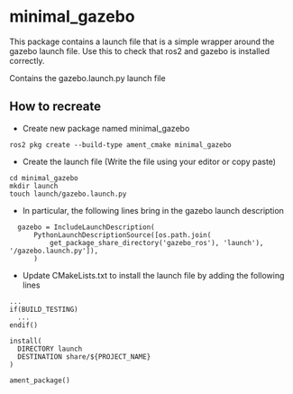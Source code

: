 # minimal_gazebo

This package contains a launch file that is a simple wrapper around the gazebo launch file. Use this to check that ros2 and gazebo is installed correctly.

Contains the gazebo.launch.py launch file

## How to recreate
- Create new package named minimal_gazebo
```
ros2 pkg create --build-type ament_cmake minimal_gazebo
```
- Create the launch file (Write the file using your editor or copy paste)
```
cd minimal_gazebo
mkdir launch
touch launch/gazebo.launch.py
```
- In particular, the following lines bring in the gazebo launch description
```
  gazebo = IncludeLaunchDescription(
      PythonLaunchDescriptionSource([os.path.join(
          get_package_share_directory('gazebo_ros'), 'launch'), '/gazebo.launch.py']),
      )
```
- Update CMakeLists.txt to install the launch file by adding the following lines

```
...
if(BUILD_TESTING)
  ...
endif()

install(
  DIRECTORY launch
  DESTINATION share/${PROJECT_NAME}
)

ament_package()
```
